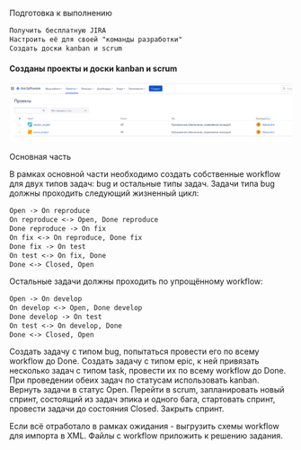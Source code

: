 Подготовка к выполнению

    Получить бесплатную JIRA
    Настроить её для своей "команды разработки"
    Создать доски kanban и scrum

#### Созданы проекты и доски kanban и scrum
![](fd4b28c9.png)

Основная часть

В рамках основной части необходимо создать собственные workflow для двух типов задач: bug и остальные типы задач. Задачи типа bug должны проходить следующий жизненный цикл:

    Open -> On reproduce
    On reproduce <-> Open, Done reproduce
    Done reproduce -> On fix
    On fix <-> On reproduce, Done fix
    Done fix -> On test
    On test <-> On fix, Done
    Done <-> Closed, Open

Остальные задачи должны проходить по упрощённому workflow:

    Open -> On develop
    On develop <-> Open, Done develop
    Done develop -> On test
    On test <-> On develop, Done
    Done <-> Closed, Open

Создать задачу с типом bug, попытаться провести его по всему workflow до Done. Создать задачу с типом epic, к ней привязать несколько задач с типом task, провести их по всему workflow до Done. При проведении обеих задач по статусам использовать kanban. Вернуть задачи в статус Open. Перейти в scrum, запланировать новый спринт, состоящий из задач эпика и одного бага, стартовать спринт, провести задачи до состояния Closed. Закрыть спринт.

Если всё отработало в рамках ожидания - выгрузить схемы workflow для импорта в XML. Файлы с workflow приложить к решению задания.